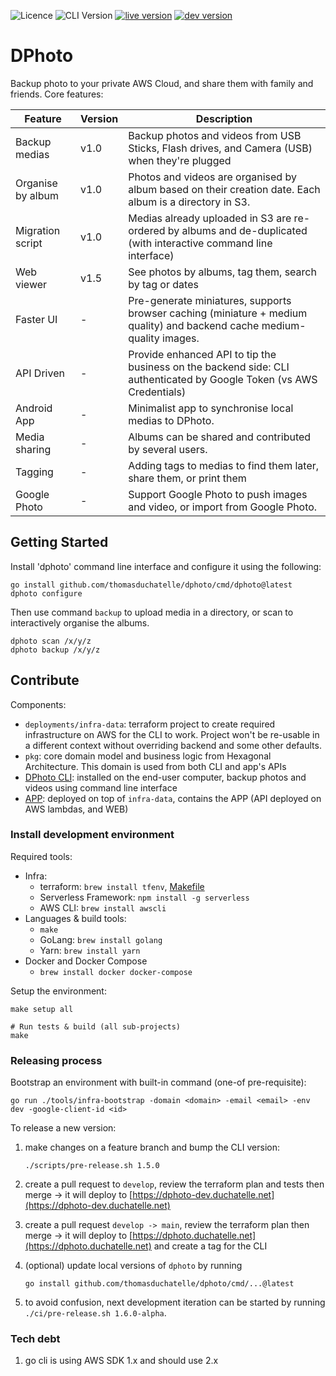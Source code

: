 ![Licence](https://img.shields.io/github/license/thomasduchatelle/dphoto)
![CLI Version](https://img.shields.io/github/tag/thomasduchatelle/dphoto?include_prereleases=&sort=semver&color=007bff)
[![live version](https://img.shields.io/badge/dynamic/json?label=live+version&query=%24.version&url=https%3A%2F%2Fdphoto.duchatelle.net%2Fapi%2Fv1%2Fversion&color=dc3545)](https://dphoto.duchatelle.net)
[![dev version](https://img.shields.io/badge/dynamic/json?label=dev+version&query=%24.version&url=https%3A%2F%2Fdphoto-dev.duchatelle.net%2Fapi%2Fv1%2Fversion&color=28a745)](https://dphoto-dev.duchatelle.net)

[comment]: <> (Generate badges: https://michaelcurrin.github.io/badge-generator/#/generic or https://shields.io/)

DPhoto
====================================

Backup photo to your private AWS Cloud, and share them with family and friends. Core features:

| Feature           | Version | Description                                                                                                             |
|-------------------|---------|-------------------------------------------------------------------------------------------------------------------------|
| Backup medias     | v1.0    | Backup photos and videos from USB Sticks, Flash drives, and Camera (USB) when they're plugged                           |
| Organise by album | v1.0    | Photos and videos are organised by album based on their creation date. Each album is a directory in S3.                 |
| Migration script  | v1.0    | Medias already uploaded in S3 are re-ordered by albums and de-duplicated (with interactive command line interface)      |
| Web viewer        | v1.5    | See photos by albums, tag them, search by tag or dates                                                                  |
| Faster UI         | -       | Pre-generate miniatures, supports browser caching (miniature + medium quality) and backend cache medium-quality images. |
| API Driven        | -       | Provide enhanced API to tip the business on the backend side: CLI authenticated by Google Token (vs AWS Credentials)    |
| Android App       | -       | Minimalist app to synchronise local medias to DPhoto.                                                                   |
| Media sharing     | -       | Albums can be shared and contributed by several users.                                                                  |
| Tagging           | -       | Adding tags to medias to find them later, share them, or print them                                                     |
| Google Photo      | -       | Support Google Photo to push images and video, or import from Google Photo.                                             |

Getting Started
------------------------------------

Install 'dphoto' command line interface and configure it using the following:

    go install github.com/thomasduchatelle/dphoto/cmd/dphoto@latest
    dphoto configure

Then use command `backup` to upload media in a directory, or scan to interactively organise the albums.

    dphoto scan /x/y/z
    dphoto backup /x/y/z

Contribute
------------------------------------

Components:

* `deployments/infra-data`: terraform project to create required infrastructure on AWS for the CLI to work. Project won't be re-usable in a different context without overriding backend and some other defaults.
* `pkg`: core domain model and business logic from Hexagonal Architecture. This domain is used from both CLI and app's APIs
* [DPhoto CLI](cmd/dphoto/README.md): installed on the end-user computer, backup photos and videos using command line interface
* [APP](deployments/sls/README.md): deployed on top of `infra-data`, contains the APP (API deployed on AWS lambdas, and WEB)

### Install development environment

Required tools:

* Infra:
  * terraform: `brew install tfenv`, [Makefile](./Makefile)
  * Serverless Framework: `npm install -g serverless`
  * AWS CLI: `brew install awscli`
* Languages & build tools:
  * `make`
  * GoLang: `brew install golang`
  * Yarn: `brew install yarn`
* Docker and Docker Compose
  * `brew install docker docker-compose`

Setup the environment:

    make setup all

    # Run tests & build (all sub-projects)
    make

### Releasing process

Bootstrap an environment with built-in command (one-of pre-requisite):

    go run ./tools/infra-bootstrap -domain <domain> -email <email> -env dev -google-client-id <id>

To release a new version:

1. make changes on a feature branch and bump the CLI version:
   ```
   ./scripts/pre-release.sh 1.5.0
   ```

2. create a pull request to `develop`, review the terraform plan and tests then merge -> it will deploy to [https://dphoto-dev.duchatelle.net](https://dphoto-dev.duchatelle.net)
3. create a pull request `develop -> main`, review the terraform plan then merge -> it will deploy to [https://dphoto.duchatelle.net](https://dphoto.duchatelle.net) and create a tag for the CLI
4. (optional) update local versions of `dphoto` by running
   ```
   go install github.com/thomasduchatelle/dphoto/cmd/...@latest
   ```
   
5. to avoid confusion, next development iteration can be started by running `./ci/pre-release.sh 1.6.0-alpha`.

### Tech debt

1. go cli is using AWS SDK 1.x and should use 2.x

